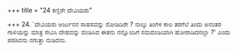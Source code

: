 +++
title = "24 ಕಣ್ಡಿರೇ ದೇವಿಯರು"

+++
24. `ದೇವಿಯರು ಅರ್ಜುನನ  ಸಾಹಸವನ್ನು ನೋಡಿದಿರೇ ? ನಾಲ್ಕು ತಿಂಗಳ ಕಾಲ ತರಗೆಲೆ ತಿಂದು ಅನಂತರ ಗಾಳಿಯನ್ನು ಮಾತ್ರ ಸೇವಿಸಿ ದೇಹವನ್ನು ದಂಡಿಸಿದ ಈತನು ನನ್ನೊಂದಿಗೆ ಸಮದಂಡಿಯಾಗಿ ಹೋರಾಡಿದನಲ್ಲಾ ?' ಎಂದು ಪರಶಿವನು ನಗುತ್ತಾ ನುಡಿದನು.